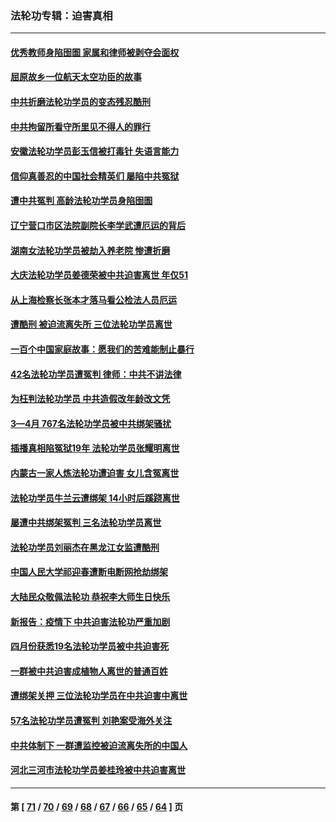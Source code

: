 ### 法轮功专辑：迫害真相
---
#### [优秀教师身陷囹圄 家属和律师被剥夺会面权](../../pages/nf4379/n13765832.md?06240430) 
#### [屈原故乡一位航天太空功臣的故事](../../pages/nf4379/n13764742.md?06240430) 
#### [中共折磨法轮功学员的变态残忍酷刑](../../pages/nf4379/n13762772.md?06240430) 
#### [中共拘留所看守所里见不得人的罪行](../../pages/nf4379/n13761656.md?06240430) 
#### [安徽法轮功学员彭玉信被打毒针 失语言能力](../../pages/nf4379/n13760892.md?06240430) 
#### [信仰真善忍的中国社会精英们 屡陷中共冤狱](../../pages/nf4379/n13760120.md?06240430) 
#### [遭中共冤判 高龄法轮功学员身陷囹圄](../../pages/nf4379/n13759378.md?06240430) 
#### [辽宁营口市区法院副院长李学武遭厄运的背后](../../pages/nf4379/n13757782.md?06240430) 
#### [湖南女法轮功学员被劫入养老院 惨遭折磨](../../pages/nf4379/n13756608.md?06240430) 
#### [大庆法轮功学员姜德荣被中共迫害离世 年仅51](../../pages/nf4379/n13755805.md?06240430) 
#### [从上海检察长张本才落马看公检法人员厄运](../../pages/nf4379/n13755011.md?06240430) 
#### [遭酷刑 被迫流离失所 三位法轮功学员离世](../../pages/nf4379/n13754229.md?06240430) 
#### [一百个中国家庭故事：愿我们的苦难能制止暴行](../../pages/nf4379/n13753117.md?06240430) 
#### [42名法轮功学员遭冤判 律师：中共不讲法律](../../pages/nf4379/n13753469.md?06240430) 
#### [为枉判法轮功学员 中共造假改年龄改文凭](../../pages/nf4379/n13752835.md?06240430) 
#### [3—4月 767名法轮功学员被中共绑架骚扰](../../pages/nf4379/n13732751.md?06240430) 
#### [插播真相陷冤狱19年 法轮功学员张耀明离世](../../pages/nf4379/n13748009.md?06240430) 
#### [内蒙古一家人炼法轮功遭迫害 女儿含冤离世](../../pages/nf4379/n13744475.md?06240430) 
#### [法轮功学员牛兰云遭绑架 14小时后蹊跷离世](../../pages/nf4379/n13744926.md?06240430) 
#### [屡遭中共绑架冤判 三名法轮功学员离世](../../pages/nf4379/n13743718.md?06240430) 
#### [法轮功学员刘丽杰在黑龙江女监遭酷刑](../../pages/nf4379/n13740915.md?06240430) 
#### [中国人民大学祁迎春遭断电断网抢劫绑架](../../pages/nf4379/n13730164.md?06240430) 
#### [大陆民众敬佩法轮功 恭祝李大师生日快乐](../../pages/nf4379/n13734669.md?06240430) 
#### [新报告：疫情下 中共迫害法轮功严重加剧](../../pages/nf4379/n13732612.md?06240430) 
#### [四月份获悉19名法轮功学员被中共迫害死](../../pages/nf4379/n13731456.md?06240430) 
#### [一群被中共迫害成植物人离世的普通百姓](../../pages/nf4379/n13730316.md?06240430) 
#### [遭绑架关押 三位法轮功学员在中共迫害中离世](../../pages/nf4379/n13727134.md?06240430) 
#### [57名法轮功学员遭冤判 刘艳案受海外关注](../../pages/nf4379/n13726210.md?06240430) 
#### [中共体制下 一群遭监控被迫流离失所的中国人](../../pages/nf4379/n13725531.md?06240430) 
#### [河北三河市法轮功学员姜桂玲被中共迫害离世](../../pages/nf4379/n13724089.md?06240430) 

---
#### 第 [ [71](./71.md?06240430) / [70](./70.md?06240430) / [69](./69.md?06240430) / [68](./68.md?06240430) / [67](./67.md?06240430) / [66](./66.md?06240430) / [65](./65.md?06240430) / [64](./64.md?06240430) ] 页
